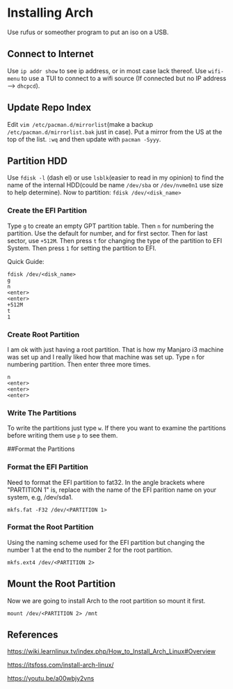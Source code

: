 # Installing Arch


Use rufus or someother program to put an iso on a USB.

## Connect to Internet
Use `ip addr show` to see ip address, or in most case lack thereof.
Use `wifi-menu` to use a TUI to connect to a wifi source
(If connected but no IP address --> `dhcpcd`).

## Update Repo Index
Edit `vim /etc/pacman.d/mirrorlist`(make a backup `/etc/pacman.d/mirrorlist.bak` just in case). Put a mirror from
the US at the top of the list. `:wq` and then update with `pacman -Syyy`.

## Partition HDD
Use `fdisk -l` (dash el) or use `lsblk`(easier to read in my opinion) to find the name of the internal HDD(could be name `/dev/sba` or `/dev/nvme0n1` use size to help determine).
Now to partition: `fdisk /dev/<disk_name>`

### Create the EFI Partition
Type `g` to create an empty GPT partition table. Then `n` for numbering the partition. Use the default for number, and for first sector. Then for last sector, use `+512M`. Then press `t` for changing the type of the partition to EFI System. Then press `1` for setting the partition to EFI.

Quick Guide:
```
fdisk /dev/<disk_name>
g
n
<enter>
<enter>
+512M
t
1
```

### Create Root Partition
I am ok with just having a root partition. That is how my Manjaro i3 machine was set up and I really liked how that machine was set up. Type `n` for numbering partition. Then enter three more times.
```
n
<enter>
<enter>
<enter>
```

### Write The Partitions
To write the partitions just type `w`. If there you want to examine the partitions before writing them use `p` to see them.

##Format the Partitions
### Format the EFI Partition 
Need to format the EFI partition to fat32. In the angle brackets where "PARTITION 1" is, replace with the name of the EFI parition name on your system, e.g, /dev/sda1.
```
mkfs.fat -F32 /dev/<PARTITION 1>
```

### Format the Root Partition
Using the naming scheme used for the EFI partition but changing the number 1 at the end to the number 2 for the root partition.  
```
mkfs.ext4 /dev/<PARTITION 2>
```

## Mount the Root Partition
Now we are going to install Arch to the root partition so mount it first.
```
mount /dev/<PARTITION 2> /mnt
```


## References

https://wiki.learnlinux.tv/index.php/How_to_Install_Arch_Linux#Overview

https://itsfoss.com/install-arch-linux/

https://youtu.be/a00wbjy2vns
